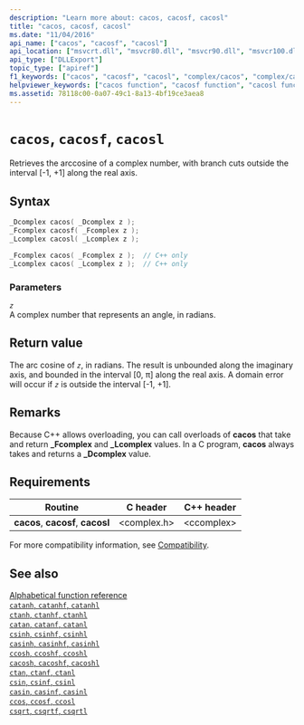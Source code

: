 ```yaml
---
description: "Learn more about: cacos, cacosf, cacosl"
title: "cacos, cacosf, cacosl"
ms.date: "11/04/2016"
api_name: ["cacos", "cacosf", "cacosl"]
api_location: ["msvcrt.dll", "msvcr80.dll", "msvcr90.dll", "msvcr100.dll", "msvcr100_clr0400.dll", "msvcr110.dll", "msvcr110_clr0400.dll", "msvcr120.dll", "msvcr120_clr0400.dll", "ucrtbase.dll", "api-ms-win-crt-math-l1-1-0.dll"]
api_type: ["DLLExport"]
topic_type: ["apiref"]
f1_keywords: ["cacos", "cacosf", "cacosl", "complex/cacos", "complex/cacosf", "complex/cacosl"]
helpviewer_keywords: ["cacos function", "cacosf function", "cacosl function"]
ms.assetid: 78118c00-0a07-49c1-8a13-4bf19ce3aea8
---
```

# `cacos`, `cacosf`, `cacosl`

Retrieves the arccosine of a complex number, with branch cuts outside the interval [-1, +1] along the real axis.

## Syntax

```C
_Dcomplex cacos( _Dcomplex z );
_Fcomplex cacosf( _Fcomplex z );
_Lcomplex cacosl( _Lcomplex z );
```

```cpp
_Fcomplex cacos( _Fcomplex z );  // C++ only
_Lcomplex cacos( _Lcomplex z );  // C++ only
```

### Parameters

*`z`*\
A complex number that represents an angle, in radians.

## Return value

The arc cosine of *`z`*, in radians. The result is unbounded along the imaginary axis, and bounded in the interval [0, π] along the real axis. A domain error will occur if *`z`* is outside the interval [-1, +1].

## Remarks

Because C++ allows overloading, you can call overloads of **cacos** that take and return **_Fcomplex** and **_Lcomplex** values. In a C program, **cacos** always takes and returns a **_Dcomplex** value.

## Requirements

|Routine|C header|C++ header|
|-------------|--------------|------------------|
|**cacos**,               **cacosf**, **cacosl**|\<complex.h>|\<ccomplex>|

For more compatibility information, see [Compatibility](../compatibility.md).

## See also

[Alphabetical function reference](crt-alphabetical-function-reference.md)\
[`catanh`, `catanhf`, `catanhl`](catanh-catanhf-catanhl.md)\
[`ctanh`, `ctanhf`, `ctanhl`](ctanh-ctanhf-ctanhl.md)\
[`catan`, `catanf`, `catanl`](catan-catanf-catanl.md)\
[`csinh`, `csinhf`, `csinhl`](csinh-csinhf-csinhl.md)\
[`casinh`, `casinhf`, `casinhl`](casinh-casinhf-casinhl.md)\
[`ccosh`, `ccoshf`, `ccoshl`](ccosh-ccoshf-ccoshl.md)\
[`cacosh`, `cacoshf`, `cacoshl`](cacosh-cacoshf-cacoshl.md)\
[`ctan`, `ctanf`, `ctanl`](ctan-ctanf-ctanl.md)\
[`csin`, `csinf`, `csinl`](csin-csinf-csinl.md)\
[`casin`, `casinf`, `casinl`](casin-casinf-casinl.md)\
[`ccos`, `ccosf`, `ccosl`](ccos-ccosf-ccosl.md)\
[`csqrt`, `csqrtf`, `csqrtl`](csqrt-csqrtf-csqrtl.md)
